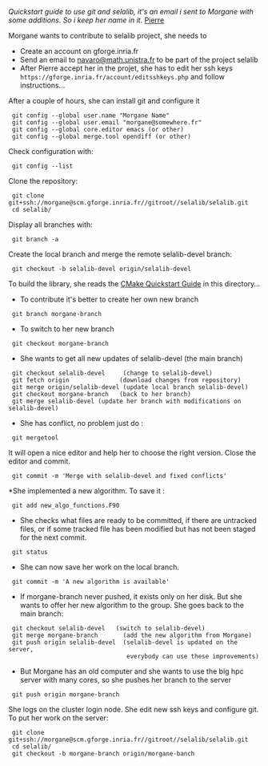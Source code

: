 *Quickstart guide to use git and selalib, it's an email i sent to Morgane
with some additions. So i keep her name in it.* [Pierre](@pin)



Morgane wants to contribute to selalib project, she needs to

* Create an account on gforge.inria.fr
* Send an email to navaro@math.unistra.fr to be part of the project selalib
* After Pierre accept her in the projet, she has to edit her ssh keys
`https://gforge.inria.fr/account/editsshkeys.php`
and follow instructions...

After a couple of hours, she can install git and configure it
~~~
 git config --global user.name "Morgane Name"
 git config --global user.email "morgane@somewhere.fr"
 git config --global core.editor emacs (or other)
 git config --global merge.tool opendiff (or other)
~~~

Check configuration with:
```
 git config --list
```

Clone the repository:
~~~
 git clone git+ssh://morgane@scm.gforge.inria.fr//gitroot//selalib/selalib.git
 cd selalib/
~~~

Display all branches with:
~~~
 git branch -a
~~~

Create the local branch and merge the remote selalib-devel branch:
~~~
 git checkout -b selalib-devel origin/selalib-devel
~~~

To build the library, she reads the [CMake Quickstart Guide](CMakeQuickstart.md)
in this directory...

* To contribute it's better to create her own new branch
~~~
 git branch morgane-branch
~~~

* To switch to her new branch
~~~
 git checkout morgane-branch
~~~

* She wants to get all new updates of selalib-devel (the main branch)
~~~
 git checkout selalib-devel     (change to selalib-devel)
 git fetch origin              (download changes from repository)
 git merge origin/selalib-devel (update local branch selalib-devel)
 git checkout morgane-branch   (back to her branch)
 git merge selalib-devel (update her branch with modifications on selalib-devel)
~~~

* She has conflict, no problem just do :
~~~
 git mergetool
~~~
It will open a nice editor and help her to choose the right version. Close the 
editor and commit.
~~~
 git commit -m 'Merge with selalib-devel and fixed conflicts'
~~~

*She implemented a new algorithm. To save it :
~~~
 git add new_algo_functions.F90
~~~

* She checks what files are ready to be committed, if there are untracked files, 
or if some tracked file has been modified but has not been staged for the next commit.
~~~
 git status
~~~

* She can now save her work on the local branch.
~~~
 git commit -m 'A new algorithm is available'
~~~

* If morgane-branch never pushed, it exists only on her disk.
But she wants to offer her new algorithm to the group.
She goes back to the main branch:
~~~
 git checkout selalib-devel   (switch to selalib-devel)
 git merge morgane-branch       (add the new algorithm from Morgane)
 git push origin selalib-devel  (selalib-devel is updated on the server, 
                                 everybody can use these improvements)
~~~

* But Morgane has an old computer and she wants to use the big hpc server with 
many cores, so she pushes her branch to the server
~~~
 git push origin morgane-branch
~~~

She logs on the cluster login node. She edit new ssh keys and configure git. To 
put her work on the server:
~~~
 git clone git+ssh://morgane@scm.gforge.inria.fr//gitroot//selalib/selalib.git
 cd selalib/
 git checkout -b morgane-branch origin/morgane-banch
~~~
